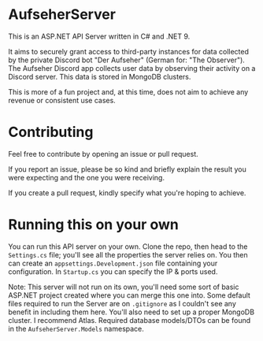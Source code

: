 # AufseherServer
This is an ASP.NET API Server written in C# and .NET 9.

It aims to securely grant access to third-party instances for data collected by the private Discord bot "Der Aufseher" (German for: "The Observer").
The Aufseher Discord app collects user data by observing their activity on a Discord server. This data is stored in MongoDB clusters.

This is more of a fun project and, at this time, does not aim to achieve any revenue or consistent use cases.

# Contributing
Feel free to contribute by opening an issue or pull request. 

If you report an issue, please be so kind and briefly explain the result you were expecting and the one you were receiving. 

If you create a pull request, kindly specify what you're hoping to achieve. 

# Running this on your own
You can run this API server on your own. Clone the repo, then head to the `Settings.cs` file; you'll see all the properties the server relies on. You then can create an `appsettings.Development.json` file containing your configuration. 
In `Startup.cs` you can specify the IP & ports used.

Note: This server will not run on its own, you'll need some sort of basic ASP.NET project created where you can merge this one into. Some default files required to run the Server are on `.gitignore` as I couldn't see any benefit in including them here. 
You'll also need to set up a proper MongoDB cluster. I recommend Atlas. Required database models/DTOs can be found in the `AufseherServer.Models` namespace.
